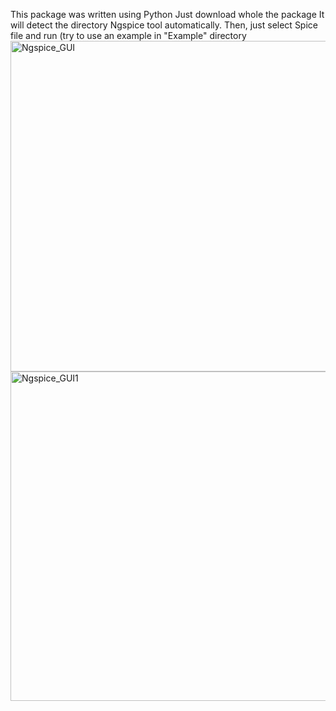 This package was written using Python
Just download whole the package
It will detect the directory Ngspice tool automatically.
Then, just select Spice file and run (try to use an example in "Example" directory
<img width="529" alt="Ngspice_GUI" src="https://user-images.githubusercontent.com/15188097/224844326-55857aef-3107-4486-8632-1d140ceb4353.PNG">
<img width="527" alt="Ngspice_GUI1" src="https://user-images.githubusercontent.com/15188097/224844645-9628341c-2b85-4167-9329-bd0adbb3af9d.PNG">
